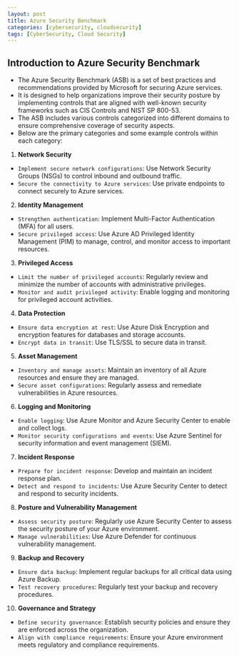 ```yaml
---
layout: post
title: Azure Security Benchmark
categories: [cybersecurity, cloudsecurity]
tags: [CyberSecurity, Cloud Security]
---
```


## Introduction to Azure Security Benchmark
- The Azure Security Benchmark (ASB) is a set of best practices and recommendations provided by Microsoft for securing Azure services. 
- It is designed to help organizations improve their security posture by implementing controls that are aligned with well-known security frameworks such as CIS Controls and NIST SP 800-53.
- The ASB includes various controls categorized into different domains to ensure comprehensive coverage of security aspects. 
- Below are the primary categories and some example controls within each category:

1. **Network Security**
- `Implement secure network configurations`: Use Network Security Groups (NSGs) to control inbound and outbound traffic.
- `Secure the connectivity to Azure services`: Use private endpoints to connect securely to Azure services.

2. **Identity Management**
- `Strengthen authentication`: Implement Multi-Factor Authentication (MFA) for all users.
- `Secure privileged access`: Use Azure AD Privileged Identity Management (PIM) to manage, control, and monitor access to important resources.

3. **Privileged Access**
- `Limit the number of privileged accounts`: Regularly review and minimize the number of accounts with administrative privileges.
- `Monitor and audit privileged activity`: Enable logging and monitoring for privileged account activities.

4. **Data Protection**
- `Ensure data encryption at rest`: Use Azure Disk Encryption and encryption features for databases and storage accounts.
- `Encrypt data in transit`: Use TLS/SSL to secure data in transit.

5. **Asset Management**
- `Inventory and manage assets`: Maintain an inventory of all Azure resources and ensure they are managed.
- `Secure asset configurations`: Regularly assess and remediate vulnerabilities in Azure resources.

6. **Logging and Monitoring**
- `Enable logging`: Use Azure Monitor and Azure Security Center to enable and collect logs.
- `Monitor security configurations and events`: Use Azure Sentinel for security information and event management (SIEM).

7. **Incident Response**
- `Prepare for incident response`: Develop and maintain an incident response plan.
- `Detect and respond to incidents`: Use Azure Security Center to detect and respond to security incidents.

8. **Posture and Vulnerability Management**
- `Assess security posture`: Regularly use Azure Security Center to assess the security posture of your Azure environment.
- `Manage vulnerabilities`: Use Azure Defender for continuous vulnerability management.

9. **Backup and Recovery**
- `Ensure data backup`: Implement regular backups for all critical data using Azure Backup.
- `Test recovery procedures`: Regularly test your backup and recovery procedures.

10. **Governance and Strategy**
- `Define security governance`: Establish security policies and ensure they are enforced across the organization.
- `Align with compliance requirements`: Ensure your Azure environment meets regulatory and compliance requirements.
